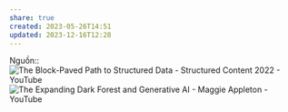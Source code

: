 ```yaml
---
share: true
created: 2023-05-26T14:51
updated: 2023-12-16T12:28
---
```


Nguồn::
![The Block-Paved Path to Structured Data - Structured Content 2022 - YouTube](https://www.youtube.com/watch?v=AHblHPLoKKE)
![The Expanding Dark Forest and Generative AI - Maggie Appleton - YouTube](https://youtu.be/VXkDaDDJjoA?si=_KdZexkhgZBSCFkT)